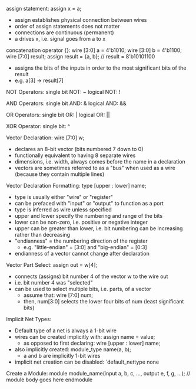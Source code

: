 assign statement:
assign x = a;
- assign establishes physical connection between wires
- order of assign statements does not matter
- connections are continuous (permanent)
- a drives x, i.e. signal goes from a to x

concatenation operator {}:
wire \[3:0] a = 4'b1010;
wire \[3:0] b = 4'b1100;
wire \[7:0] result;
assign result = {a, b};  // result = 8'b10101100
- assigns the bits of the inputs in order to the most significant bits of the result
- e.g. a\[3] -> result\[7]

NOT Operators:
single bit NOT: ~
logical NOT: !

AND Operators:
single bit AND: &
logical AND: &&

OR Operators:
single bit OR: |
logical OR: ||

XOR Operator:
single bit: ^

Vector Declaration:
wire \[7:0] w;
- declares an 8-bit vector (bits numbered 7 down to 0)
- functionally equivalent to having 8 separate wires
- dimensions, i.e. width, always comes before the name in a declaration
- vectors are sometimes referred to as a "bus" when used as a wire (because they contain multiple lines)

Vector Declaration Formatting:
type \[upper : lower] name;
- type is usually either "wire" or "register"
- can be prefaced with "input" or "output" to function as a port
- type is inferred as wire unless specified
- upper and lower specify the numbering and range of the bits
- lower can be non-zero, i.e. positive or negative integer
- upper can be greater than lower, i.e. bit numbering can be increasing rather than decreasing
- "endianness" = the numbering direction of the register
	- e.g. "little-endian" = \[3:0] and "big-endian" = \[0:3]
- endianness of a vector cannot change after declaration

Vector Part Select:
assign out = w\[4];
- connects (assigns) bit number 4 of the vector w to the wire out
- i.e. bit number 4 was "selected"
- can be used to select multiple bits, i.e. parts, of a vector
	- assume that: wire \[7:0] num;
	- then, num\[3:0] selects the lower four bits of num (least significant bits)

Implicit Net Types:
- Default type of a net is always a 1-bit wire
- wires can be created implicitly with: assign name = value;
	- as opposed to first declaring: wire \[upper : lower] name;
- also implicitly created: module_type name(a, b);
	- a and b are implicitly 1-bit wires
- implicit net creation can be disabled: `default_nettype none

Create a Module:
module module_name(input a, b, c, ..., output e, f, g, ...);
	// module body goes here
endmodule